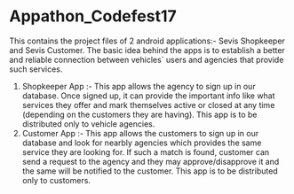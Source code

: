 # Appathon_Codefest17
This contains the project files of 2 android applications:- Sevis Shopkeeper and Sevis Customer.
The basic idea behind the apps is to establish a better and reliable connection between vehicles` users and agencies that provide such services.
1. Shopkeeper App :- This app allows the agency to sign up in our database. Once signed up, it can provide the important info like what services they offer and mark themselves active or closed at any time (depending on the customers they are having). This app is to be distributed only to vehicle agencies.
2. Customer App :- This app allows the customers to sign up in our database and look for nearbly agencies which provides the same service they are looking for. If such a match is found, customer can send a request to the agency and they may approve/disapprove it and the same will be notified to the customer. This app is to be distributed only to customers.

